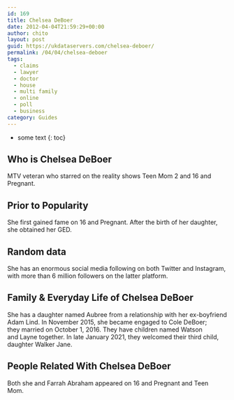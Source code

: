 ```yaml
---
id: 169
title: Chelsea DeBoer
date: 2012-04-04T21:59:29+00:00
author: chito
layout: post
guid: https://ukdataservers.com/chelsea-deboer/
permalink: /04/04/chelsea-deboer
tags:
  - claims
  - lawyer
  - doctor
  - house
  - multi family
  - online
  - poll
  - business
category: Guides
---
```


* some text
{: toc}


## Who is  Chelsea DeBoer
                  
                  
                  
MTV veteran who starred on the reality shows Teen Mom 2 and 16 and Pregnant.
                  
                
                
                
## Prior to Popularity 
                  
                  
                  
She first gained fame on 16 and Pregnant. After the birth of her daughter, she obtained her GED. 
                  
                
                
                
## Random data 
                  
                  
                  
She has an enormous social media following on both Twitter and Instagram, with more than 6 million followers on the latter platform.
                  
                
                
                
## Family & Everyday Life of Chelsea DeBoer
                  
                  
                  
She has a daughter named Aubree from a relationship with her ex-boyfriend Adam Lind. In November 2015, she became engaged to Cole DeBoer; they married on October 1, 2016. They have children named Watson and Layne together. In late January 2021, they welcomed their third child, daughter Walker Jane. 
                  
                
                
                
## People Related With  Chelsea DeBoer
                  
                  
                  
Both she and Farrah Abraham appeared on 16 and Pregnant and Teen Mom. 
                  
                
              
            
          
          
          
    
    
  
